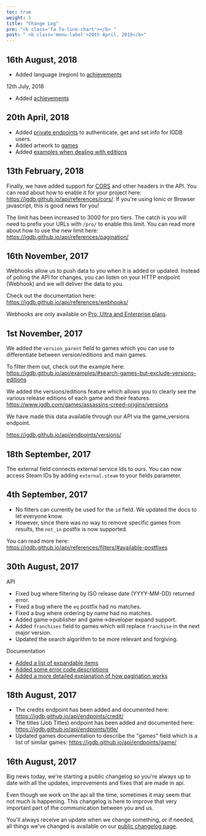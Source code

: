 ```yaml
---
toc: true
weight: 1
title: "Change Log"
pre: "<b class='fa fa-line-chart'></b> "
post: " <b class='menu-label'>20th April, 2018</b>"
---
```


16th August, 2018
---

- Added language (region) to [achievements](https://igdb.github.io/api/endpoints/achievement/)

12th July, 2018

- Added [achievements](https://igdb.github.io/api/endpoints/achievement/)

20th April, 2018
---

- Added [private endpoints](https://igdb.github.io/api/private-endpoints/) to authenticate, get and set info for IGDB users.
- Added artwork to [games](https://igdb.github.io/api/endpoints/game/)
- Added [examples when dealing with editions](https://igdb.github.io/api/examples/#get-versions-editions-of-a-game)

13th February, 2018
---

Finally, we have added support for [CORS](https://developer.mozilla.org/en-US/docs/Web/HTTP/CORS) and other headers in the API. You can read about how to enable it for your project here: https://igdb.github.io/api/references/cors/. If you're using Ionic or Browser javascript, this is good news for you!

The limit has been increased to 3000 for pro tiers. The catch is you will need to prefix your URLs with `/pro/` to enable this limit. You can read more about how to use the new limit here: https://igdb.github.io/api/references/pagination/

16th November, 2017
---

Webhooks allow us to push data to you when it is added or updated. Instead of polling the API for changes, you can listen on your HTTP endpoint (Webhook) and we will deliver the data to you.

Check out the documentation here: https://igdb.github.io/api/references/webhooks/

Webhooks are only available on [Pro, Ultra and Enterprise plans](https://api.igdb.com/pricing).

1st November, 2017
---

We added the `version_parent` field to games which you can use to differentiate between version/editions and main games.

To filter them out, check out the example here: https://igdb.github.io/api/examples/#search-games-but-exclude-versions-editions

We added the versions/editions feature which allows you to clearly see the various release editions of each game and their features. https://www.igdb.com/games/assassins-creed-origins/versions

We have made this data available through our API via the game_versions endpoint.

https://igdb.github.io/api/endpoints/versions/

18th September, 2017
---

The external field connects external service Ids to ours. You can now access Steam IDs by adding `external.steam` to your fields parameter.

4th September, 2017
---

- No filters can currently be used for the `id` field. We updated the docs to let everyone know.
- However, since there was no way to remove specific games from results, the `not_in` postfix is now supported.

You can read more here: https://igdb.github.io/api/references/filters/#available-postfixes

30th August, 2017
---

API

- Fixed bug where filtering by ISO release date (YYYY-MM-DD) returned error.
- Fixed a bug where the `eq` postfix had no matches.
- Fixed a bug where ordering by name had no matches.
- Added game->publisher and game->developer expand support.
- Added `franchises` field to games which will replace `franchise` in the next major version.
- Updated the search algorithm to be more relevant and forgiving.

Documentation

- [Added a list of expandable items](https://igdb.github.io/api/references/expander/)
- [Added some error code descriptions](https://igdb.github.io/api/references/errors/)
- [Added a more detailed explanation of how pagination works](https://igdb.github.io/api/references/pagination/)

18th August, 2017
---

- The credits endpoint has been added and documented here: https://igdb.github.io/api/endpoints/credit/
- The titles (Job Titles) endpoint has been added and documented here: https://igdb.github.io/api/endpoints/title/
- Updated games documentation to describe the "games" field which is a list of similar games: https://igdb.github.io/api/endpoints/game/

16th August, 2017
---

Big news today, we're starting a public changelog so you're always
up to date with all the updates, improvements and fixes that are
made in api.

Even though we work on the api all the time, sometimes
it may seem that not much is happening. This changelog is here to
improve that very important part of the communication between you and us.

You'll always receive an update when we change something, or if needed, all things we've changed is available on our
[public changelog page](https://igdb.github.io/api/changelog/).
